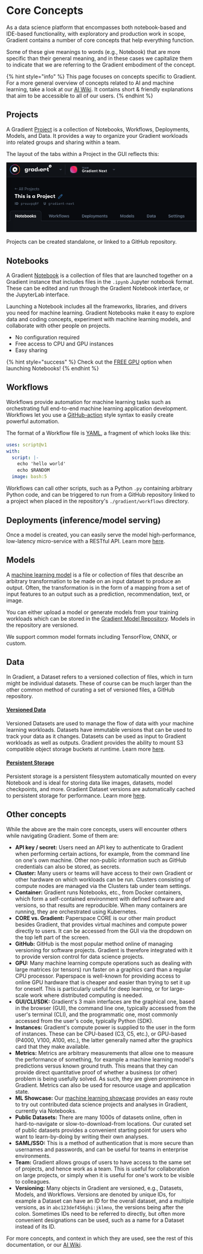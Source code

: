 # Core Concepts

As a data science platform that encompasses both notebook-based and IDE-based functionality, with exploratory and production work in scope, Gradient contains a number of core concepts that help everything function.

Some of these give meanings to words \(e.g., Notebook\) that are more specific than their general meaning, and in these cases we capitalize them to indicate that we are referring to the Gradient embodiment of the concept.

{% hint style="info" %}
This page focuses on concepts specific to Gradient. For a more general overview of concepts related to AI and machine learning, take a look at our [AI Wiki](https://docs.paperspace.com/machine-learning/). It contains short & friendly explanations that aim to be accessible to all of our users.
{% endhint %}

## Projects

A Gradient [Project](../managing-projects/) is a collection of Notebooks, Workflows, Deployments, Models, and Data. It provides a way to organize your Gradient workloads into related groups and sharing within a team.

The layout of the tabs within a Project in the GUI reflects this:

![](../../.gitbook/assets/project_tabs.png)

Projects can be created standalone, or linked to a GitHub repository.

## Notebooks

A Gradient [Notebook](https://docs.paperspace.com/gradient/explore-train-deploy/notebooks) is a collection of files that are launched together on a Gradient instance that includes files in the `.ipynb` Jupyter notebook format. These can be edited and run through the Gradient Notebook interface, or the JupyterLab interface.

Launching a Notebook includes all the frameworks, libraries, and drivers you need for machine learning. Gradient Notebooks make it easy to explore data and coding concepts, experiment with machine learning models, and collaborate with other people on projects.

* No configuration required
* Free access to CPU and GPU instances
* Easy sharing

{% hint style="success" %}
Check out the [FREE GPU](../../more/instance-types/free-instances.md) option when launching Notebooks!
{% endhint %}

## Workflows

Workflows provide automation for machine learning tasks such as orchestrating full end-to-end machine learning application development. Workflows let you use a [GitHub-action](https://docs.github.com/en/actions) style syntax to easily create powerful automation.

The format of a Workflow file is [YAML](https://en.wikipedia.org/wiki/YAML), a fragment of which looks like this:

```yaml
uses: script@v1
with:
  script: |-
    echo 'hello world'
    echo $RANDOM
  image: bash:5
```

Workflows can call other scripts, such as a Python `.py` containing arbitrary Python code, and can be triggered to run from a GitHub repository linked to a project when placed in the repository's `./gradient/workflows` directory.

## Deployments \(inference/model serving\)

Once a model is created, you can easily serve the model high-performance, low-latency micro-service with a RESTful API. Learn more [here](https://docs.paperspace.com/gradient/explore-train-deploy/deployments-preview).

## Models

A [machine learning model](https://docs.paperspace.com/machine-learning/wiki/machine-learning-models-explained) is a file or collection of files that describe an arbitrary transformation to be made on an input dataset to produce an output. Often, the transformation is in the form of a mapping from a set of input features to an output such as a prediction, recommendation, text, or image.

You can either upload a model or generate models from your training workloads which can be stored in the [Gradient Model Repository](../../data/models/). Models in the repository are versioned.

We support common model formats including TensorFlow, ONNX, or custom.

## Data

In Gradient, a Dataset refers to a versioned collection of files, which in turn might be individual datasets. These of course can be much larger than the other common method of curating a set of versioned files, a GitHub repository.

#### [**Versioned Data**](../../data/data-overview/private-datasets-repository/)

Versioned Datasets are used to manage the flow of data with your machine learning workloads. Datasets have immutable versions that can be used to track your data as it changes. Datasets can be used as input to Gradient workloads as well as outputs. Gradient provides the ability to mount S3 compatible object storage buckets at runtime. Learn more [here](../../data/data-overview/private-datasets-repository/).

#### [Persistent Storage](../../data/data-overview/#persistent-storage)

Persistent storage is a persistent filesystem automatically mounted on every Notebook and is ideal for storing data like images, datasets, model checkpoints, and more. Gradient Dataset versions are automatically cached to persistent storage for performance. Learn more [here](../../data/data-overview/#persistent-storage).

## Other concepts

While the above are the main core concepts, users will encounter others while navigating Gradient. Some of them are:

* **API key / secret:** Users need an API key to authenticate to Gradient when performing certain actions, for example, from the command line on one's own machine. Other non-public information such as GitHub credentials can also be stored, as secrets.
* **Cluster:** Many users or teams will have access to their own Gradient or other hardware on which workloads can be run. Clusters consisting of compute nodes are managed via the Clusters tab under team settings.
* **Container:** Gradient runs Notebooks, etc., from Docker containers, which form a self-contained environment with defined software and versions, so that results are reproducible. When many containers are running, they are orchestrated using Kubernetes.
* **CORE vs. Gradient:** Paperspace CORE is our other main product besides Gradient, that provides virtual machines and compute power directly to users. It can be accessed from the GUI via the dropdown on the top left part of the screen.
* **GitHub:** GitHub is the most popular method online of managing versioning for software projects. Gradient is therefore integrated with it to provide version control for data science projects.
* **GPU:** Many machine learning compute operations such as dealing with large matrices \(or tensors\) run faster on a graphics card than a regular CPU processor. Paperspace is well-known for providing access to online GPU hardware that is cheaper and easier than trying to set it up for oneself. This is particularly useful for deep learning, or for large-scale work where distributed computing is needed.
* **GUI/CLI/SDK:** Gradient's 3 main interfaces are the graphical one, based in the browser \(GUI\), the command line one, typically accessed from the user's terminal \(CLI\), and the programmatic one, most commonly accessed from the user's code, typically Python \(SDK\).
* **Instances:** Gradient's compute power is supplied to the user in the form of instances. These can be CPU-based \(C3, C5, etc.\), or GPU-based \(P4000, V100, A100, etc.\), the latter generally named after the graphics card that they make available.
* **Metrics:** Metrics are arbitrary measurements that allow one to measure the performance of something, for example a machine learning model's predictions versus known ground truth. This means that they can provide direct quantitative proof of whether a business \(or other\) problem is being usefully solved. As such, they are given prominence in Gradient. Metrics can also be used for resource usage and application state.
* **ML Showcase:** Our [machine learning showcase](https://ml-showcase.paperspace.com/projects) provides an easy route to try out contributed data science projects and analyses in Gradient, currently via Notebooks.
* **Public Datasets:** There are many 1000s of datasets online, often in hard-to-navigate or slow-to-download-from locations. Our curated set of public datasets provides a convenient starting point for users who want to learn-by-doing by writing their own analyses.
* **SAML/SSO:** This is a method of authentication that is more secure than usernames and passwords, and can be useful for teams in enterprise environments.
* **Team:** Gradient allows groups of users to have access to the same set of projects, and hence work as a team. This is useful for collaboration on large projects, or simply when it is useful for one's work to be visible to colleagues.
* **Versioning:** Many objects in Gradient are versioned, e.g., Datasets, Models, and Workflows. Versions are denoted by unique IDs, for example a Dataset can have an ID for the overall dataset, and a multiple versions, as in `abc123def456ghi:jklmno`, the versions being after the colon. Sometimes IDs need to be referred to directly, but often more convenient designations can be used, such as a name for a Dataset instead of its ID.

For more concepts, and context in which they are used, see the rest of this documentation, or our [AI Wiki](https://docs.paperspace.com/machine-learning/).

